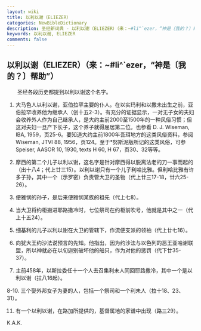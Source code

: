 ```yaml
---
layout: wiki
title: 以利以谢（ELIEZER）
categories: NewBibleDictionary
description: 圣经新词典 - 以利以谢（ELIEZER）（来：~#li^`ezer，“神是〔我的？〕帮助”）
keywords: 以利以谢, ELIEZER
comments: false
---
```


## 以利以谢（ELIEZER）（来：~#li^`ezer，“神是〔我的？〕帮助”）

　　圣经各段历史都提到以利以谢这个名字。

1. 大马色人以利以谢，亚伯拉罕主要的仆人。在以实玛利和以撒未出生之前，亚伯拉罕收养他为继承人（创十五2-3）。有充分的证据显示，一对无子女的夫妇会收养外人作为自己继承人，是大约主前2000至1500年的一种风俗习惯；但这对夫妇一旦产下长子，这个养子就得屈居第二位。也参看 D. J. Wiseman, IBA, 1959，页25-6。要知道大约主前1800年吾珥地方的这类风俗资料，参阅 Wiseman, JTVI 88, 1956，页124。至于*努斯泥版所记的这类风俗，可参 Speiser, AASOR 10, 1930, texts H 60, H 67，页30、32等等。

2. 摩西的第二个儿子以利以谢，这名字是针对摩西得以脱离法老的刀一事而起的（出十八4；代上廿三15）。以利以谢只有一个儿子利哈比雅。但利哈比雅有许多子孙，其中一个（示罗密）负责管大卫的圣物（代上廿三17-18，廿六25-26）。

3. 便雅悯的孙子，是后来便雅悯某族的祖先（代上七8）。

4. 当大卫将约柜搬进耶路撒冷时，七位祭司在约柜前吹号，他就是其中之一（代上十五24）。

5. 细基利的儿子以利以谢在大卫的管辖下，作流便支派的领袖（代上廿七16）。

6. 向犹大王约沙法说预言的先知。他指出，因为约沙法与以色列的恶王亚哈谢联盟，所以神就必在以旬迦别破坏他的船只，作为对他的惩罚（代下廿35-37）。

7. 主前458年，以斯拉委任十一个人去召集利未人同回耶路撒冷，其中一个是以利以谢（拉八16起）。

8-10. 三个娶外邦女子为妻的人，包括一个祭司和一个利未人（拉十18、23、31）。

11. 有一个以利以谢，在路加所提供的，基督属地的家谱中出现（路三29）。

K.A.K.








